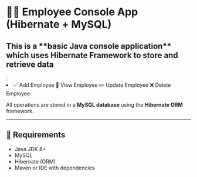 # 🧑‍💼 Employee Console App (Hibernate + MySQL)

<h2>This is a **basic Java console application** which uses Hibernate Framework to store and retrieve data</h2>:
<br>
<li>
✅ Add Employee  
👀 View Employee  
✏️ Update Employee  
❌ Delete Employee  
</li>

All operations are stored in a **MySQL database** using the **Hibernate ORM** framework.

---

## 🔧 Requirements

- Java JDK 8+
- MySQL
- Hibernate (ORM)
- Maven or IDE with dependencies



